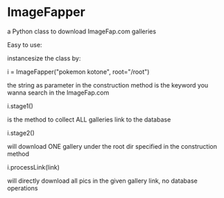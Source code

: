 # ImageFapper
a Python class to download ImageFap.com galleries

Easy to use: 

instancesize the class by:

i = ImageFapper("pokemon kotone", root="/root")

the string as parameter in the construction method is the keyword you wanna search in the ImageFap.com

i.stage1()

is the method to collect ALL galleries link to the database

i.stage2()

will download ONE gallery under the root dir specified in the construction method

i.processLink(link)

will directly download all pics in the given gallery link, no database operations
